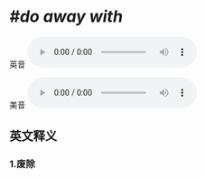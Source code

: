 # ***\#do away with*** 
英音
<audio src="./media/do away with1_AAC.aac" controls="controls"></audio>

美音
<audio src="./media/do away with2_AAC.aac" controls="controls"></audio>



  

英文释义
---
### 1.**废除**  


